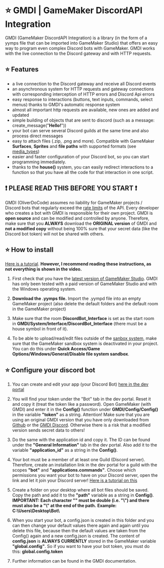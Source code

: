 # ⭐ GMDI | GameMaker DiscordAPI Integration
GMDI (GameMaker DiscordAPI Integration) is a library (in the form of a yymps file that can be imported into GameMaker Studio) that offers an easy way to program even complex Discord bots with GameMaker. GMDI works with the live connection to the Discord gateway and with HTTP requests. 

## ⭐ Features
- a live connection to the Discord gateway and receive all Discord events
- an asynchronous system for HTTP requests and gateway connections with corresponding interception of HTTP errors and Discord Api errors
- easy response to interactions (buttons, text inputs, commands, select menus) thanks to GMDI's automatic response system
- almost all important http requests are available, new ones are added and updated
- simple building of objects that are sent to discord (such as a message: create_message("**Hello!**"))
- your bot can serve several Discord guilds at the same time and also process direct messages
- easy to attach files (.zip, .png and more). Compatible with GameMaker **Surfaces**, **Sprites** and **file paths** with supported formats (see [media_types](https://de.wikipedia.org/wiki/Internet_Media_Type))
- easier and faster configuration of your Discord bot, so you can start programming immediately.
- thanks to the **house()** system, you can easily redirect interactions to a function so that you have all the code for that interaction in one script.

## ❗ PLEASE READ THIS BEFORE YOU START  ❗
GMDI (OliverDoCode) assumes no liability for GameMaker projects / Discord bots that regularly exceed the [rate limits](https://discord.com/developers/docs/topics/rate-limits) of the API. Every developer who creates a bot with GMDI is responsible for their own project. GMDI is **open source** and can be modified and controlled by anyone. Therefore, make sure that you **ALWAYS** download the **ORIGINAL version** of GMDI and **not a modified copy** without being 100% sure that your secret data (like the Discord bot token) will not be shared with others. 



## ⭐ How to install
[Here is a tutorial](https://www.youtube.com/watch?v=Q3g9KW8QxUM&ab_channel=OliverDoCode). 
**However, I recommend reading these instructions, as not everything is shown in the video.**

1. First check that you have the [latest version of GameMaker Studio](https://gms.yoyogames.com/ReleaseNotes.html). GMDI has only been tested with a paid version of GameMaker Studio and with the Windows operating system.

2. **Download the .yymps file.** Import the .yympd file into an empty GameMaker project (also delete the default folders and the default room in the GameMaker project)

3. Make sure that the room **DiscordBot_Interface** is set as the start room in **GMDI/System/Interface/DiscordBot_Interface** (there must be a house symbol in front of it).

4. To be able to upload/read/edit files outside of the [sanbox system](https://manual.gamemaker.io/monthly/en/Additional_Information/The_File_System.htm), make sure that the GameMaker sandbox system is deactivated in your project. 
You can do this under **Quick Access/Game Options/Windows/General/Disable file system sandbox**.


## ⭐ Configure your discord bot
1. You can create and edit your app (your Discord Bot) [here in the dev portal](https://discord.com/developers/applications)

2. You will find your token under the "Bot" tab in the dev portal. Reset it and copy it (treat the token like a password). Open GameMaker (with GMDI) and enter it in the **Config()** function under **GMDI/Config/Config()** in the variable **"token"** as a string. 
Attention! Make sure that you are using an original GMDI version that you have only downloaded from [Github](https://github.com/OliverDoCode/GMDI) or the [GMDI Discord](https://discord.gg/PVV3afa3GC). Otherwise there is a risk that a modified version sends secret data to others!

2. Do the same with the application id and copy it. The ID can be found under the **"General Information"** tab in the dev portal.
Also add it to the variable **"application_id"** as a string in the **Config()**.

3. Your bot must be a member of at least one Guild (Discord server).
Therefore, create an installation link in the dev portal for a guild with the scopes **"bot"** and **"applications.commands"**. 
Choose which permissions you want your bot to have on your Discord server, open the link and let it join your Discord server!
[Here is a tutorial on this](https://www.youtube.com/watch?v=Q3g9KW8QxUM&ab_channel=OliverDoCode)

4. Create a folder on your desktop where all bot files should be saved. Copy the path and add it to the **"path"** variable as a string in **Config()**. 
**IMPORTANT: Each character "\" must be double (i.e. "\\") and there must also be a "\\" at the end of the path.**
**Example: C:\\Users\\Desktop\\Bot\\**

5. When you start your bot, a config.json is created in this folder and you can then change your default values there again and again until you delete this file, because then the default values are taken from the Config() again and a new config.json is created. 
The content of **config.json** is **ALWAYS CURRENTLY** stored in the GameMaker variable **"global.config"**. So if you want to have your bot token, you must do this: **global.config.token**

6. Further information can be found in the GMDI documentation.